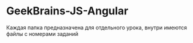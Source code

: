 # GeekBrains-JS-Angular
 Каждая папка предназначена для отдельного урока,
 внутри имеются файлы с номерами заданий